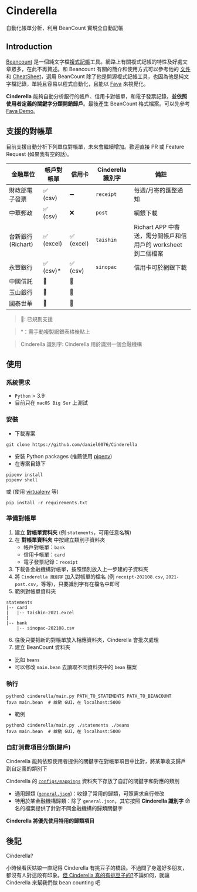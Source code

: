 Cinderella
===
自動化帳單分析，利用 BeanCount 實現全自動記帳

## Introduction

[Beancount](https://github.com/beancount/beancount) 是一個純文字檔[複式記帳](https://zh.wikipedia.org/wiki/复式簿记)工具。網路上有關複式記帳的特性及好處文章眾多，在此不再贅述。和 Beancount 有關的簡介和使用方式可以參考他的 [文件](https://beancount.github.io/docs/) 和 [CheatSheet](https://beancount.github.io/docs/beancount_cheat_sheet.html)，選用 BeanCount 除了他是開源複式記帳工具，也因為他是純文字檔記錄，單純且容易以程式自動化，且能以 [Fava](https://github.com/beancount/fava) 來視覺化。

**Cinderella** 能夠自動分析銀行的帳戶、信用卡對帳單，和電子發票記錄，**並依照使用者定義的關鍵字分類開銷歸戶**。最後產生 BeanCount 格式檔案。可以先參考 [Fava Demo](https://fava.pythonanywhere.com)。

## 支援的對帳單

目前支援自動分析下列單位對帳單，未來會繼續增加。歡迎直接 PR 或 Feature Request (如果我有空的話)。

| 金融單位         | 帳戶對帳單  | 信用卡     | **Cinderella 識別字**  | 備註 |
| -----------     | ----------- | ----------- | ----------- | ----------- |
| 財政部電子發票    | ✅ (csv)  |➖         | `receipt`         | 每週/月寄的匯整通知  |
| 中華郵政         | ✅ (csv)  |❌         | `post`            | 網銀下載           |   
| 台新銀行(Richart)| ✅ (excel)|✅ (excel) | `taishin`         | Richart APP 中寄送，需分開帳戶和信用戶的 worksheet 到二個檔案 |
| 永豐銀行         | ✅ (csv)* |✅ (csv)   | `sinopac`         | 信用卡可於網銀下載   |
| 中國信託         | 🚀        |🚀         |                   |                   |
| 玉山銀行         | 🚀        |🚀         |                   |                   |
| 國泰世華         | 🚀        |🚀         |                   |                   |

> 🚀: 已規劃支援

> *：需手動複製網銀表格後貼上

> Cinderella 識別字: Cinderella 用於識別一個金融機構


## 使用

### 系統需求

+ `Python`  > 3.9
+ 目前只在 `macOS Big Sur` 上測試

### 安裝

+ 下載專案
```
git clone https://github.com/daniel0076/Cinderella
```

+ 安裝 Python packages (推薦使用 [pipenv](https://pipenv.pypa.io/en/latest/))
+ 在專案目錄下
```
pipenv install
pipenv shell
```
或 (使用 [virtualenv](https://virtualenv.pypa.io/en/latest/) 等)
```
pip install -r requirements.txt
```

### 準備對帳單

1. 建立 **對帳單資料夾** (例 `statements`，可用任意名稱)
2. 在 **對帳單資料夾** 中按建立類別子資料夾
    + 帳戶對帳單：`bank`
    + 信用卡帳單：`card`
    + 電子發票記錄：`receipt`
3. 下載各金融機構對帳單，按照類別放入上一步建的子資料夾
4. 將 `Cinderella 識別字` 加入對帳單的檔名 (例 `receipt-202108.csv`, `2021-post.csv`，等等)，只要識別字有在檔名中即可
5. 範例對帳單資料夾
```
statements
|-- card
|   |-- taishin-2021.excel
|
|-- bank
    |-- sinopac-202108.csv
```

6. 往後只要把新的對帳單放入相應資料夾，Cinderella 會批次處理
7. 建立 BeanCount 資料夾
 + 比如 `beans`
 + 可以修改 `main.bean` 去讀取不同資料夾中的 `bean` 檔案
   
### 執行

```
python3 cinderella/main.py PATH_TO_STATEMENTS PATH_TO_BEANCOUNT
fava main.bean  # 啟動 GUI，在 localhost:5000
```
+ 範例


```
python3 cinderella/main.py ./statements ./beans
fava main.bean  # 啟動 GUI，在 localhost:5000
```

### 自訂消費項目分類(歸戶)

Cinderella 能夠依照使用者提供的關鍵字在對帳單項目中比對，將某筆收支歸戶到自定義的類別下

Cinderella 的 [`configs/mappings`](https://github.com/daniel0076/Cinderella/tree/main/Cinderella/configs/mappings) 資料夾下存放了自訂的關鍵字和對應的類別

+ 通用歸類 ([`general.json`](https://github.com/daniel0076/Cinderella/tree/main/Cinderella/configs/mappings/general.json))：收錄了常用的歸類，可照需求自行修改
+ 特用於某金融機構歸類：除了 `general.json`，其它按照 **Cinderella 識別字** 命名的檔案提供了針對不同金融機構的歸類關鍵字


**Cinderella 將優先使用特用的歸類項目**

## 後記

Cinderella?

小時候看灰姑娘一直記得 Cinderella 有挑豆子的橋段。不過問了身邊好多朋友，都沒有人對這段有印象。[但 Cinderella 真的有挑豆子的?](https://sites.pitt.edu/~dash/grimm021.html)不論如何，就讓 Cinderella 來幫我們做 bean counting 吧
